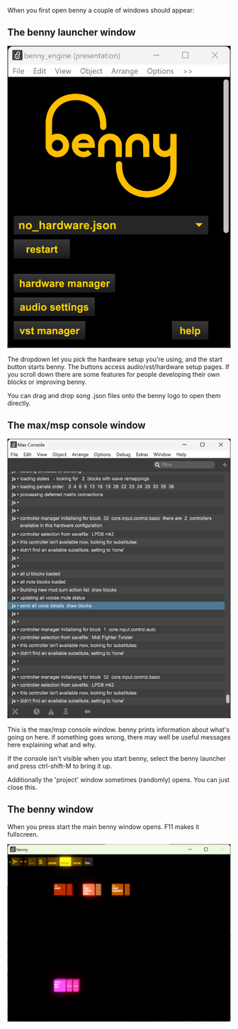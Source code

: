 When you first open benny a couple of windows should appear:

## The benny launcher window

![benny launcher window](assets/screenshots/launcher_window.png)

The dropdown let you pick the hardware setup you're using, and the start button starts benny. The buttons access audio/vst/hardware setup pages. If you scroll down there are some features for people developing their own blocks or improving benny.

You can drag and drop song .json files onto the benny logo to open them directly.

## The max/msp console window

![max msp console window](assets/screenshots/max_console.png)

This is the max/msp console window. benny prints information about what's going on here. if something goes wrong, there may well be useful messages here explaining what and why.

If the console isn't visible when you start benny, select the benny launcher and press ctrl-shift-M to bring it up.

Additionally the 'project' window sometimes (randomly) opens. You can just close this.

## The benny window

When you press start the main benny window opens. F11 makes it fullscreen.

![benny main window](assets/screenshots/main_window.png)